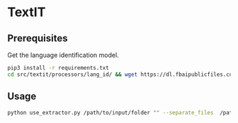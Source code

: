 # TextIT


## Prerequisites

Get the language identification model.

```Bash
pip3 install -r requirements.txt
cd src/textit/processors/lang_id/ && wget https://dl.fbaipublicfiles.com/fasttext/supervised-models/lid.176.bin
```

## Usage

```Bash
python use_extractor.py /path/to/input/folder "" --separate_files  /path/to/output/folder
```
